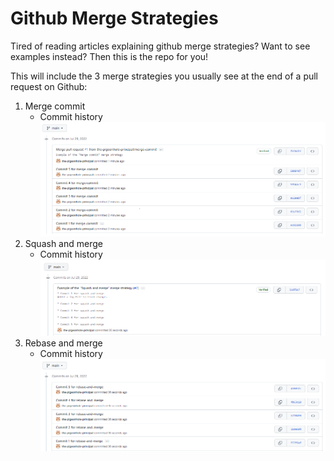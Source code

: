 # Github Merge Strategies

Tired of reading articles explaining github merge strategies? Want to see examples instead? Then this is the repo for you!

This will include the 3 merge strategies you usually see at the end of a pull request on Github:

1. Merge commit
   * Commit history
   ![commit history](merge-commit/commit-history.png?raw=true)
2. Squash and merge
   * Commit history
   ![commit history](squash-and-merge/commit-history.png?raw=true)
3. Rebase and merge
   * Commit history
   ![commit history](rebase-and-merge/commit-history.png?raw=true)